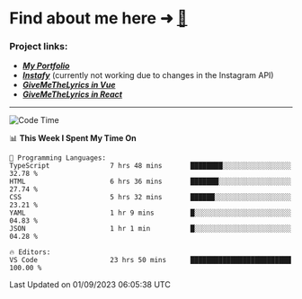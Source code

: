 # Find about me here ➜ [🧑](https://pauabella.dev)

### Project links:
- ***[My Portfolio](https://pauabella.dev)***
- ***[Instafy](https://instafy.me)*** (currently not working due to changes in the Instagram API)
- ***[GiveMeTheLyrics in Vue](https://lyrics.pauabella.dev)***
- ***[GiveMeTheLyrics in React](https://pauabella.dev/GiveMeTheLyrics)***

---
<!--START_SECTION:waka-->
![Code Time](http://img.shields.io/badge/Code%20Time-2%2C409%20hrs%202%20mins-blue)

📊 **This Week I Spent My Time On** 

```text
💬 Programming Languages: 
TypeScript               7 hrs 48 mins       ████████░░░░░░░░░░░░░░░░░   32.78 % 
HTML                     6 hrs 36 mins       ███████░░░░░░░░░░░░░░░░░░   27.74 % 
CSS                      5 hrs 32 mins       ██████░░░░░░░░░░░░░░░░░░░   23.21 % 
YAML                     1 hr 9 mins         █░░░░░░░░░░░░░░░░░░░░░░░░   04.83 % 
JSON                     1 hr 1 min          █░░░░░░░░░░░░░░░░░░░░░░░░   04.28 % 

🔥 Editors: 
VS Code                  23 hrs 50 mins      █████████████████████████   100.00 % 
```


 Last Updated on 01/09/2023 06:05:38 UTC
<!--END_SECTION:waka-->
